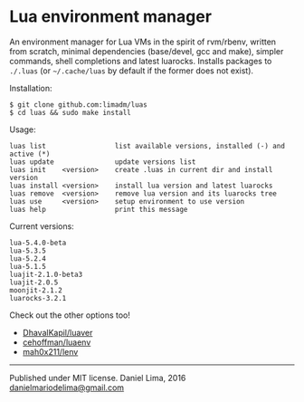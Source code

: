 Lua environment manager
=======================

An environment manager for Lua VMs in the spirit of rvm/rbenv, written from scratch,
minimal dependencies (base/devel, gcc and make), simpler commands, shell completions
and latest luarocks.
Installs packages to `./.luas` (or `~/.cache/luas` by default if the former does not
exist).

Installation:

	$ git clone github.com:limadm/luas
	$ cd luas && sudo make install

Usage:

	luas list                 list available versions, installed (-) and active (*)
	luas update               update versions list
	luas init    <version>    create .luas in current dir and install version
	luas install <version>    install lua version and latest luarocks
	luas remove  <version>    remove lua version and its luarocks tree
	luas use     <version>    setup environment to use version
	luas help                 print this message

Current versions:

	lua-5.4.0-beta
	lua-5.3.5
	lua-5.2.4
	lua-5.1.5
	luajit-2.1.0-beta3
	luajit-2.0.5
	moonjit-2.1.2
	luarocks-3.2.1

Check out the other options too!

- [DhavalKapil/luaver](https://github.com/DhavalKapil/luaver)
- [cehoffman/luaenv](https://github.com/cehoffman/luaenv)
- [mah0x211/lenv](https://github.com/mah0x211/lenv)

----

Published under MIT license. Daniel Lima, 2016 <danielmariodelima@gmail.com>
